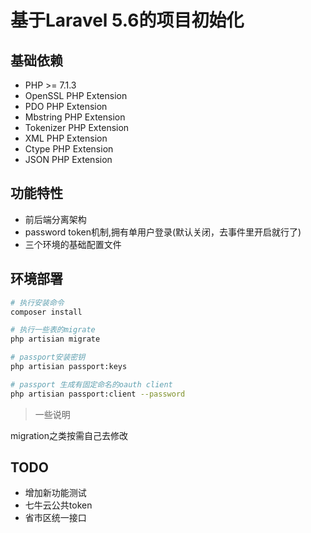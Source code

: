 # 基于Laravel 5.6的项目初始化

## 基础依赖
* PHP >= 7.1.3
* OpenSSL PHP Extension
* PDO PHP Extension
* Mbstring PHP Extension
* Tokenizer PHP Extension
* XML PHP Extension
* Ctype PHP Extension
* JSON PHP Extension

## 功能特性
* 前后端分离架构
* password token机制,拥有单用户登录(默认关闭，去事件里开启就行了)
* 三个环境的基础配置文件


## 环境部署
```bash
# 执行安装命令
composer install

# 执行一些表的migrate
php artisian migrate

# passport安装密钥
php artisian passport:keys

# passport 生成有固定命名的oauth client
php artisian passport:client --password

```


> 一些说明

migration之类按需自己去修改

## TODO
* 增加新功能测试
* 七牛云公共token
* 省市区统一接口

